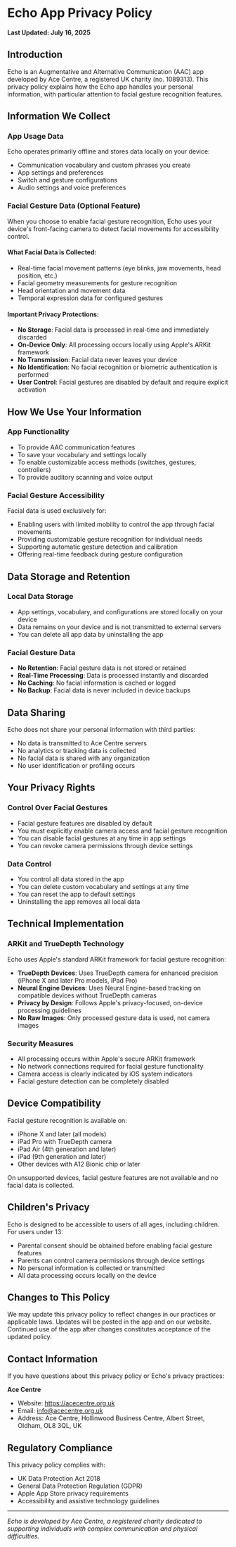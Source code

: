 # Echo App Privacy Policy

**Last Updated: July 16, 2025**

## Introduction

Echo is an Augmentative and Alternative Communication (AAC) app developed by Ace Centre, a registered UK charity (no. 1089313). This privacy policy explains how the Echo app handles your personal information, with particular attention to facial gesture recognition features.

## Information We Collect

### App Usage Data
Echo operates primarily offline and stores data locally on your device:
- Communication vocabulary and custom phrases you create
- App settings and preferences
- Switch and gesture configurations
- Audio settings and voice preferences

### Facial Gesture Data (Optional Feature)

When you choose to enable facial gesture recognition, Echo uses your device's front-facing camera to detect facial movements for accessibility control.

#### What Facial Data is Collected:
- Real-time facial movement patterns (eye blinks, jaw movements, head position, etc.)
- Facial geometry measurements for gesture recognition
- Head orientation and movement data
- Temporal expression data for configured gestures

#### Important Privacy Protections:
- **No Storage**: Facial data is processed in real-time and immediately discarded
- **On-Device Only**: All processing occurs locally using Apple's ARKit framework
- **No Transmission**: Facial data never leaves your device
- **No Identification**: No facial recognition or biometric authentication is performed
- **User Control**: Facial gestures are disabled by default and require explicit activation

## How We Use Your Information

### App Functionality
- To provide AAC communication features
- To save your vocabulary and settings locally
- To enable customizable access methods (switches, gestures, controllers)
- To provide auditory scanning and voice output

### Facial Gesture Accessibility
Facial data is used exclusively for:
- Enabling users with limited mobility to control the app through facial movements
- Providing customizable gesture recognition for individual needs
- Supporting automatic gesture detection and calibration
- Offering real-time feedback during gesture configuration

## Data Storage and Retention

### Local Data Storage
- App settings, vocabulary, and configurations are stored locally on your device
- Data remains on your device and is not transmitted to external servers
- You can delete all app data by uninstalling the app

### Facial Gesture Data
- **No Retention**: Facial gesture data is not stored or retained
- **Real-Time Processing**: Data is processed instantly and discarded
- **No Caching**: No facial information is cached or logged
- **No Backup**: Facial data is never included in device backups

## Data Sharing

Echo does not share your personal information with third parties:
- No data is transmitted to Ace Centre servers
- No analytics or tracking data is collected
- No facial data is shared with any organization
- No user identification or profiling occurs

## Your Privacy Rights

### Control Over Facial Gestures
- Facial gesture features are disabled by default
- You must explicitly enable camera access and facial gesture recognition
- You can disable facial gestures at any time in app settings
- You can revoke camera permissions through device settings

### Data Control
- You control all data stored in the app
- You can delete custom vocabulary and settings at any time
- You can reset the app to default settings
- Uninstalling the app removes all local data

## Technical Implementation

### ARKit and TrueDepth Technology
Echo uses Apple's standard ARKit framework for facial gesture recognition:
- **TrueDepth Devices**: Uses TrueDepth camera for enhanced precision (iPhone X and later Pro models, iPad Pro)
- **Neural Engine Devices**: Uses Neural Engine-based tracking on compatible devices without TrueDepth cameras
- **Privacy by Design**: Follows Apple's privacy-focused, on-device processing guidelines
- **No Raw Images**: Only processed gesture data is used, not camera images

### Security Measures
- All processing occurs within Apple's secure ARKit framework
- No network connections required for facial gesture functionality
- Camera access is clearly indicated by iOS system indicators
- Facial gesture detection can be completely disabled

## Device Compatibility

Facial gesture recognition is available on:
- iPhone X and later (all models)
- iPad Pro with TrueDepth camera
- iPad Air (4th generation and later)
- iPad (9th generation and later)
- Other devices with A12 Bionic chip or later

On unsupported devices, facial gesture features are not available and no facial data is collected.

## Children's Privacy

Echo is designed to be accessible to users of all ages, including children. For users under 13:
- Parental consent should be obtained before enabling facial gesture features
- Parents can control camera permissions through device settings
- No personal information is collected or transmitted
- All data processing occurs locally on the device

## Changes to This Policy

We may update this privacy policy to reflect changes in our practices or applicable laws. Updates will be posted in the app and on our website. Continued use of the app after changes constitutes acceptance of the updated policy.

## Contact Information

If you have questions about this privacy policy or Echo's privacy practices:

**Ace Centre**
- Website: https://acecentre.org.uk
- Email: info@acecentre.org.uk
- Address: Ace Centre, Hollinwood Business Centre, Albert Street, Oldham, OL8 3QL, UK

## Regulatory Compliance

This privacy policy complies with:
- UK Data Protection Act 2018
- General Data Protection Regulation (GDPR)
- Apple App Store privacy requirements
- Accessibility and assistive technology guidelines

---

*Echo is developed by Ace Centre, a registered charity dedicated to supporting individuals with complex communication and physical difficulties.*
